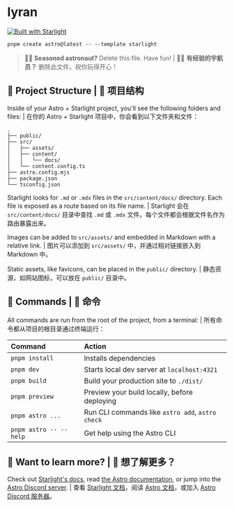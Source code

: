 # lyran

[![Built with Starlight](https://astro.badg.es/v2/built-with-starlight/tiny.svg)](https://starlight.astro.build)

```
pnpm create astro@latest -- --template starlight
```

> 🧑‍🚀 **Seasoned astronaut?** Delete this file. Have fun! | 🧑‍🚀 **有经验的宇航员？** 删除此文件。祝你玩得开心！

## 🚀 Project Structure | 🚀 项目结构

Inside of your Astro + Starlight project, you'll see the following folders and files: | 在你的 Astro + Starlight 项目中，你会看到以下文件夹和文件：

```
.
├── public/
├── src/
│   ├── assets/
│   ├── content/
│   │   └── docs/
│   └── content.config.ts
├── astro.config.mjs
├── package.json
└── tsconfig.json
```

Starlight looks for `.md` or `.mdx` files in the `src/content/docs/` directory. Each file is exposed as a route based on its file name. | Starlight 会在 `src/content/docs/` 目录中查找 `.md` 或 `.mdx` 文件。每个文件都会根据文件名作为路由暴露出来。

Images can be added to `src/assets/` and embedded in Markdown with a relative link. | 图片可以添加到 `src/assets/` 中，并通过相对链接嵌入到 Markdown 中。

Static assets, like favicons, can be placed in the `public/` directory. | 静态资源，如网站图标，可以放在 `public/` 目录中。

## 🧞 Commands | 🧞 命令

All commands are run from the root of the project, from a terminal: | 所有命令都从项目的根目录通过终端运行：

| Command | Action |
| :------------------------ | :----------------------------------------------- |
| `pnpm install` | Installs dependencies | 安装依赖 |
| `pnpm dev` | Starts local dev server at `localhost:4321` | 在 `localhost:4321` 启动本地开发服务器 |
| `pnpm build` | Build your production site to `./dist/` | 将生产站点构建到 `./dist/` |
| `pnpm preview` | Preview your build locally, before deploying | 在部署前本地预览构建 |
| `pnpm astro ...` | Run CLI commands like `astro add`, `astro check` | 运行 CLI 命令，如 `astro add`、`astro check` |
| `pnpm astro -- --help` | Get help using the Astro CLI | 获取 Astro CLI 的帮助信息 |

## 👀 Want to learn more? | 👀 想了解更多？

Check out [Starlight's docs](https://starlight.astro.build/), read [the Astro documentation](https://docs.astro.build), or jump into the [Astro Discord server](https://astro.build/chat). | 查看 [Starlight 文档](https://starlight.astro.build/)，阅读 [Astro 文档](https://docs.astro.build)，或加入 [Astro Discord 服务器](https://astro.build/chat)。